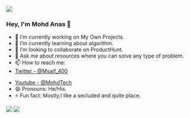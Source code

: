 ![](https://komarev.com/ghpvc/?username=m0hd197&color=green)
### Hey, I'm Mohd Anas 👋 


- 🔭 I’m currently working on My Own Projects.
- 🌱 I’m currently learning about algorithm.
- 👯 I’m looking to collaborate on ProductHunt.
- 💬 Ask me about resources where you can solve any type of problem.
- 📫 How to reach me: 
- [Twitter - @Msaif_400](https://twitter.com/Msaif_400)
<!-- - [Instagram - @m0hd197](https://www.instagram.com/m0hd197/) -->
- [Youtube - @MohdTech](https://www.youtube.com/c/CodingClassRoom1)
- 😄 Pronouns: He/His.
- ⚡ Fun fact: Mostly,I like a secluded and quite place.


<img src="https://github-readme-stats.vercel.app/api/top-langs/?username=Msaif-400&hide=java,html&title_color=ffffff&text_color=c9cacc&icon_color=2bbc8a&bg_color=1d1f21"/>
<img src="https://github-readme-stats.vercel.app/api?username=Msaif-400&&show_icons=true&title_color=ffffff&icon_color=bb2acf&text_color=daf7dc&bg_color=151515"/>

